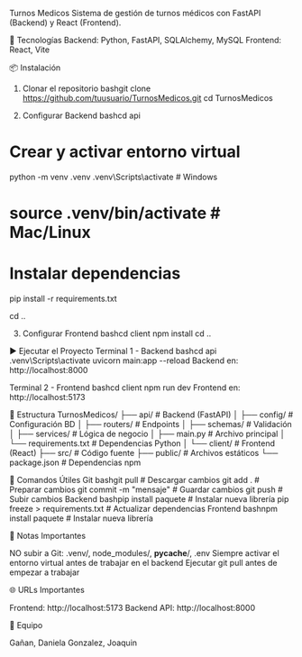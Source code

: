 Turnos Medicos
Sistema de gestión de turnos médicos con FastAPI (Backend) y React (Frontend).

🚀 Tecnologías
Backend: Python, FastAPI, SQLAlchemy, MySQL
Frontend: React, Vite

📦 Instalación
1. Clonar el repositorio
bashgit clone https://github.com/tuusuario/TurnosMedicos.git
cd TurnosMedicos

2. Configurar Backend
bashcd api

# Crear y activar entorno virtual
python -m venv .venv
.venv\Scripts\activate   # Windows
# source .venv/bin/activate  # Mac/Linux

# Instalar dependencias
pip install -r requirements.txt

cd ..

3. Configurar Frontend
bashcd client
npm install
cd ..

▶️ Ejecutar el Proyecto
Terminal 1 - Backend
bashcd api
.venv\Scripts\activate
uvicorn main:app --reload
Backend en: http://localhost:8000

Terminal 2 - Frontend
bashcd client
npm run dev
Frontend en: http://localhost:5173

📂 Estructura
TurnosMedicos/
├── api/                    # Backend (FastAPI)
│   ├── config/            # Configuración BD
│   ├── routers/           # Endpoints
│   ├── schemas/           # Validación
│   ├── services/          # Lógica de negocio
│   ├── main.py            # Archivo principal
│   └── requirements.txt   # Dependencias Python
│
└── client/                # Frontend (React)
    ├── src/               # Código fuente
    ├── public/            # Archivos estáticos
    └── package.json       # Dependencias npm

🔧 Comandos Útiles
Git
bashgit pull                 # Descargar cambios
git add .                # Preparar cambios
git commit -m "mensaje"  # Guardar cambios
git push                 # Subir cambios
Backend
bashpip install paquete      # Instalar nueva librería
pip freeze > requirements.txt  # Actualizar dependencias
Frontend
bashnpm install paquete      # Instalar nueva librería

📝 Notas Importantes

NO subir a Git: .venv/, node_modules/, __pycache__/, .env
Siempre activar el entorno virtual antes de trabajar en el backend
Ejecutar git pull antes de empezar a trabajar


🌐 URLs Importantes

Frontend: http://localhost:5173
Backend API: http://localhost:8000

👥 Equipo

Gañan, Daniela
Gonzalez, Joaquin